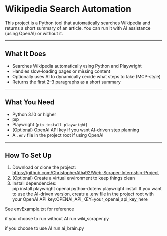# Wikipedia Search Automation

This project is a Python tool that automatically searches Wikipedia and returns a short summary of an article. You can run it with AI assistance (using OpenAI) or without it.

---

## What It Does

- Searches Wikipedia automatically using Python and Playwright  
- Handles slow-loading pages or missing content  
- Optionally uses AI to dynamically decide what steps to take (MCP-style)  
- Returns the first 2–3 paragraphs as a short summary  

---

## What You Need

- Python 3.10 or higher  
- pip  
- Playwright (`pip install playwright`)  
- (Optional) OpenAI API key if you want AI-driven step planning  
- A `.env` file in the project root if using OpenAI  


---

## How To Set Up

1. Download or clone the project:  
   https://github.com/ChristopherAtha92/Web-Scraper-Internship-Project
2. (Optional) Create a virtual environment to keep things clean  
3. Install dependencies:  
   pip install playwright openai python-dotenv
   playwright install
If you want to use the AI-driven version, create a .env file in the project root with your OpenAI API key:OPENAI_API_KEY=your_openai_api_key_here

See envExample.txt for reference


if you choose to run without AI run wiki_scraper.py

if you choose to use AI run ai_brain.py
